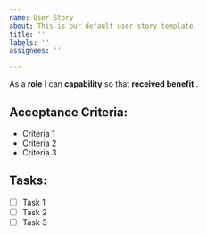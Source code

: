 ```yaml
---
name: User Story
about: This is our default user story template.
title: ''
labels: ''
assignees: ''

---
```


As a **role** I can **capability** so that **received benefit** . 

## Acceptance Criteria:
- Criteria 1
- Criteria 2
- Criteria 3

## Tasks:
- [ ] Task 1
- [ ] Task 2
- [ ] Task 3
